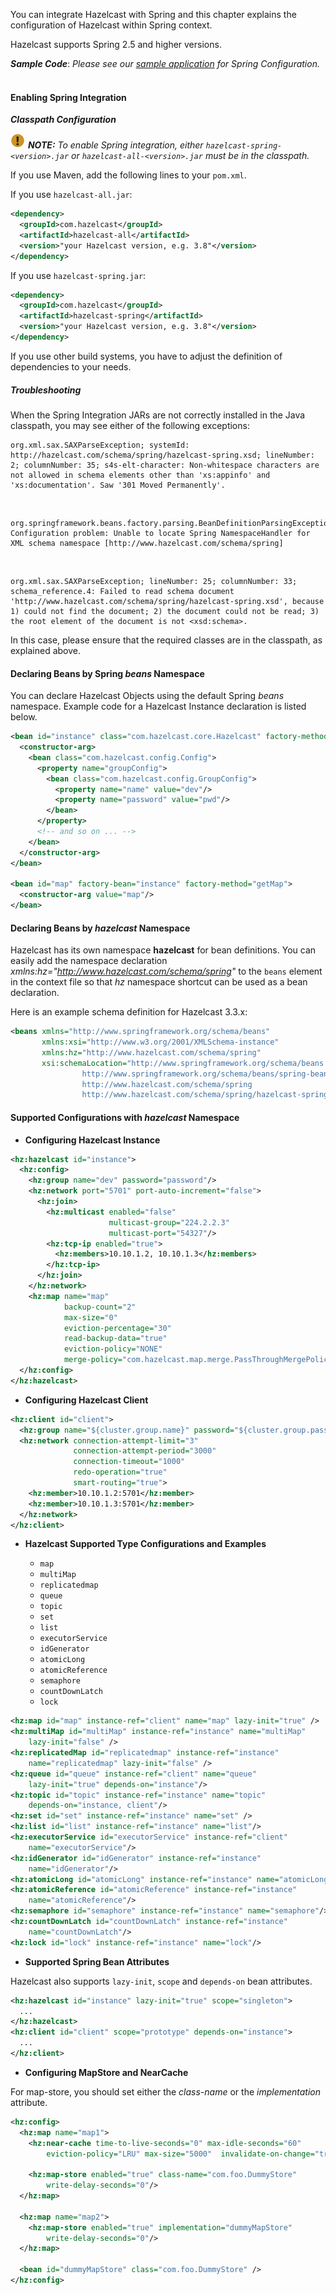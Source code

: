 


You can integrate Hazelcast with Spring and this chapter explains the configuration of Hazelcast within Spring context. 

Hazelcast supports Spring 2.5 and higher versions.



***Sample Code***: *Please see our <a href="https://github.com/hazelcast/hazelcast-code-samples/tree/master/hazelcast-integration/spring-configuration" target="_blank">sample application</a> for Spring Configuration.*
<br></br>


#### Enabling Spring Integration

***Classpath Configuration*** 

![image](images/NoteSmall.jpg) ***NOTE:*** *To enable Spring integration, either `hazelcast-spring-<version>.jar` or `hazelcast-all-<version>.jar` must be in the classpath.*

If you use Maven, add the following lines to your `pom.xml`.

If you use `hazelcast-all.jar`:

```xml
<dependency>
  <groupId>com.hazelcast</groupId>
  <artifactId>hazelcast-all</artifactId>
  <version>"your Hazelcast version, e.g. 3.8"</version>
</dependency>
```

If you use `hazelcast-spring.jar`:

```xml
<dependency>
  <groupId>com.hazelcast</groupId>
  <artifactId>hazelcast-spring</artifactId>
  <version>"your Hazelcast version, e.g. 3.8"</version>
</dependency>
```

If you use other build systems, you have to adjust the definition of dependencies to your needs.

##### Troubleshooting

When the Spring Integration JARs are not correctly installed in the Java classpath, you may see either of the following exceptions:

```
org.xml.sax.SAXParseException; systemId: http://hazelcast.com/schema/spring/hazelcast-spring.xsd; lineNumber: 2; columnNumber: 35; s4s-elt-character: Non-whitespace characters are not allowed in schema elements other than 'xs:appinfo' and 'xs:documentation'. Saw '301 Moved Permanently'.
```
<br>

```
org.springframework.beans.factory.parsing.BeanDefinitionParsingException: Configuration problem: Unable to locate Spring NamespaceHandler for XML schema namespace [http://www.hazelcast.com/schema/spring]
```
<br>


```
org.xml.sax.SAXParseException; lineNumber: 25; columnNumber: 33; schema_reference.4: Failed to read schema document 'http://www.hazelcast.com/schema/spring/hazelcast-spring.xsd', because 1) could not find the document; 2) the document could not be read; 3) the root element of the document is not <xsd:schema>.
```

In this case, please ensure that the required classes are in the classpath, as explained above.

#### Declaring Beans by Spring *beans* Namespace 

You can declare Hazelcast Objects using the default Spring *beans* namespace. Example code for a Hazelcast Instance declaration is listed below.

```xml
<bean id="instance" class="com.hazelcast.core.Hazelcast" factory-method="newHazelcastInstance">
  <constructor-arg>
    <bean class="com.hazelcast.config.Config">
      <property name="groupConfig">
        <bean class="com.hazelcast.config.GroupConfig">
          <property name="name" value="dev"/>
          <property name="password" value="pwd"/>
        </bean>
      </property>
      <!-- and so on ... -->
    </bean>
  </constructor-arg>
</bean>

<bean id="map" factory-bean="instance" factory-method="getMap">
  <constructor-arg value="map"/>
</bean>
```


#### Declaring Beans by *hazelcast* Namespace 

Hazelcast has its own namespace **hazelcast** for bean definitions. You can easily add the namespace declaration *xmlns:hz="http://www.hazelcast.com/schema/spring"* to the `beans` element in the context file so that *hz* namespace shortcut can be used as a bean declaration.

Here is an example schema definition for Hazelcast 3.3.x:

```xml
<beans xmlns="http://www.springframework.org/schema/beans"
       xmlns:xsi="http://www.w3.org/2001/XMLSchema-instance"
       xmlns:hz="http://www.hazelcast.com/schema/spring"
       xsi:schemaLocation="http://www.springframework.org/schema/beans
                http://www.springframework.org/schema/beans/spring-beans-3.0.xsd
                http://www.hazelcast.com/schema/spring
                http://www.hazelcast.com/schema/spring/hazelcast-spring.xsd">
```


#### Supported Configurations with *hazelcast* Namespace

- **Configuring Hazelcast Instance**

```xml
<hz:hazelcast id="instance">
  <hz:config>
    <hz:group name="dev" password="password"/>
    <hz:network port="5701" port-auto-increment="false">
      <hz:join>
        <hz:multicast enabled="false"
                      multicast-group="224.2.2.3"
                      multicast-port="54327"/>
        <hz:tcp-ip enabled="true">
          <hz:members>10.10.1.2, 10.10.1.3</hz:members>
        </hz:tcp-ip>
      </hz:join>
    </hz:network>
    <hz:map name="map"
            backup-count="2"
            max-size="0"
            eviction-percentage="30"
            read-backup-data="true"
            eviction-policy="NONE"
            merge-policy="com.hazelcast.map.merge.PassThroughMergePolicy"/>
  </hz:config>
</hz:hazelcast>
```

-   **Configuring Hazelcast Client**

```xml
<hz:client id="client">
  <hz:group name="${cluster.group.name}" password="${cluster.group.password}" />
  <hz:network connection-attempt-limit="3"
              connection-attempt-period="3000"
              connection-timeout="1000"
              redo-operation="true"
              smart-routing="true">
    <hz:member>10.10.1.2:5701</hz:member>
    <hz:member>10.10.1.3:5701</hz:member>
  </hz:network>
</hz:client>
```

-   **Hazelcast Supported Type Configurations and Examples**

	- `map`
	- `multiMap`
	- `replicatedmap`
	- `queue`
	- `topic`
	- `set`
	- `list`
	- `executorService`
	- `idGenerator`
	- `atomicLong`
	- `atomicReference`
	- `semaphore`
	- `countDownLatch`
	- `lock`


```xml
<hz:map id="map" instance-ref="client" name="map" lazy-init="true" />
<hz:multiMap id="multiMap" instance-ref="instance" name="multiMap"
    lazy-init="false" />
<hz:replicatedMap id="replicatedmap" instance-ref="instance"
    name="replicatedmap" lazy-init="false" />
<hz:queue id="queue" instance-ref="client" name="queue" 
    lazy-init="true" depends-on="instance"/>
<hz:topic id="topic" instance-ref="instance" name="topic" 
    depends-on="instance, client"/>
<hz:set id="set" instance-ref="instance" name="set" />
<hz:list id="list" instance-ref="instance" name="list"/>
<hz:executorService id="executorService" instance-ref="client" 
    name="executorService"/>
<hz:idGenerator id="idGenerator" instance-ref="instance" 
    name="idGenerator"/>
<hz:atomicLong id="atomicLong" instance-ref="instance" name="atomicLong"/>
<hz:atomicReference id="atomicReference" instance-ref="instance" 
    name="atomicReference"/>
<hz:semaphore id="semaphore" instance-ref="instance" name="semaphore"/>
<hz:countDownLatch id="countDownLatch" instance-ref="instance" 
    name="countDownLatch"/>
<hz:lock id="lock" instance-ref="instance" name="lock"/>
```

-   **Supported Spring Bean Attributes**

Hazelcast also supports `lazy-init`, `scope` and `depends-on` bean attributes.

```xml
<hz:hazelcast id="instance" lazy-init="true" scope="singleton">
  ...
</hz:hazelcast>
<hz:client id="client" scope="prototype" depends-on="instance">
  ...
</hz:client>
```

-   **Configuring MapStore and NearCache**

For map-store, you should set either the *class-name* or the *implementation* attribute.

```xml
<hz:config>
  <hz:map name="map1">
    <hz:near-cache time-to-live-seconds="0" max-idle-seconds="60"
        eviction-policy="LRU" max-size="5000"  invalidate-on-change="true"/>

    <hz:map-store enabled="true" class-name="com.foo.DummyStore"
        write-delay-seconds="0"/>
  </hz:map>

  <hz:map name="map2">
    <hz:map-store enabled="true" implementation="dummyMapStore"
        write-delay-seconds="0"/>
  </hz:map>

  <bean id="dummyMapStore" class="com.foo.DummyStore" />
</hz:config>
```


